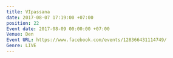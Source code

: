 ```yaml
---
title: VIpassana
date: 2017-08-07 17:19:00 +07:00
position: 22
Event date: 2017-08-09 00:00:00 +07:00
Venue: Den
Event URL: https://www.facebook.com/events/128366431114749/
Genre: LIVE
---
```


